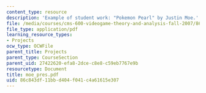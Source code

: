 ```yaml
---
content_type: resource
description: 'Example of student work: "Pokemon Pearl" by Justin Moe.'
file: /media/courses/cms-600-videogame-theory-and-analysis-fall-2007/86c843df11bbd404f041c4a61615e307_moe_pres.pdf
file_type: application/pdf
learning_resource_types:
- Projects
ocw_type: OCWFile
parent_title: Projects
parent_type: CourseSection
parent_uid: 27422620-efa8-2dce-c8e8-c59eb7767e9b
resourcetype: Document
title: moe_pres.pdf
uid: 86c843df-11bb-d404-f041-c4a61615e307
---
```

